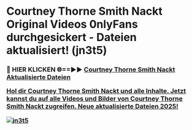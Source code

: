 # Courtney Thorne Smith Nackt Original Videos 0nlyFans durchgesickert - Dateien aktualisiert! (jn3t5)

<h3>🔴 HIER KLICKEN 🌐==►► <a href="https://tinyurl.com/h6vf6nb8" rel="nofollow">Courtney Thorne Smith Nackt Aktualisierte Dateien

Hol dir Courtney Thorne Smith Nackt und alle Inhalte. Jetzt kannst du auf alle Videos und Bilder von Courtney Thorne Smith Nackt zugreifen. Neue aktualisierte Dateien 2025!

[![jn3t5](https://i.imgur.com/sD4kR3V.gif)](https://tinyurl.com/h6vf6nb8)

